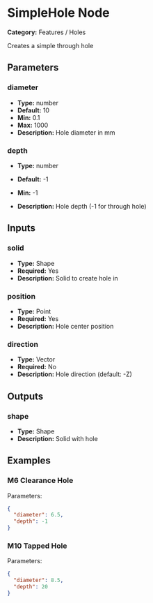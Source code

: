 
# SimpleHole Node

**Category:** Features / Holes

Creates a simple through hole

## Parameters


### diameter
- **Type:** number
- **Default:** 10
- **Min:** 0.1
- **Max:** 1000
- **Description:** Hole diameter in mm


### depth
- **Type:** number
- **Default:** -1
- **Min:** -1

- **Description:** Hole depth (-1 for through hole)


## Inputs


### solid
- **Type:** Shape
- **Required:** Yes
- **Description:** Solid to create hole in


### position
- **Type:** Point
- **Required:** Yes
- **Description:** Hole center position


### direction
- **Type:** Vector
- **Required:** No
- **Description:** Hole direction (default: -Z)


## Outputs


### shape
- **Type:** Shape
- **Description:** Solid with hole



## Examples


### M6 Clearance Hole


Parameters:
```json
{
  "diameter": 6.5,
  "depth": -1
}
```


### M10 Tapped Hole


Parameters:
```json
{
  "diameter": 8.5,
  "depth": 20
}
```

